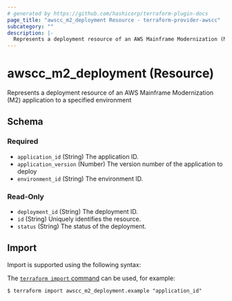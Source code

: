 ```yaml
---
# generated by https://github.com/hashicorp/terraform-plugin-docs
page_title: "awscc_m2_deployment Resource - terraform-provider-awscc"
subcategory: ""
description: |-
  Represents a deployment resource of an AWS Mainframe Modernization (M2) application to a specified environment
---
```


# awscc_m2_deployment (Resource)

Represents a deployment resource of an AWS Mainframe Modernization (M2) application to a specified environment



<!-- schema generated by tfplugindocs -->
## Schema

### Required

- `application_id` (String) The application ID.
- `application_version` (Number) The version number of the application to deploy
- `environment_id` (String) The environment ID.

### Read-Only

- `deployment_id` (String) The deployment ID.
- `id` (String) Uniquely identifies the resource.
- `status` (String) The status of the deployment.

## Import

Import is supported using the following syntax:

The [`terraform import` command](https://developer.hashicorp.com/terraform/cli/commands/import) can be used, for example:

```shell
$ terraform import awscc_m2_deployment.example "application_id"
```
